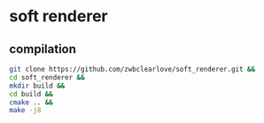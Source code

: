 # soft renderer

## compilation
```sh
git clone https://github.com/zwbclearlove/soft_renderer.git &&
cd soft_renderer &&
mkdir build &&
cd build &&
cmake .. &&
make -j8
```

